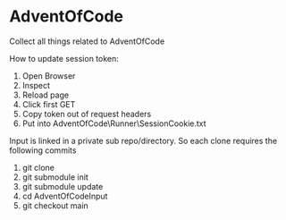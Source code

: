 # AdventOfCode
Collect all things related to AdventOfCode



How to update session token:
1. Open Browser
2. Inspect
3. Reload page
4. Click first GET
5. Copy token out of request headers
6. Put into AdventOfCode\Runner\SessionCookie.txt


Input is linked in a private sub repo/directory. So each clone requires the following commits
1. git clone <URL to solutions repo>
2. git submodule init
3. git submodule update
4. cd AdventOfCodeInput
5. git checkout main